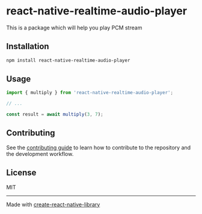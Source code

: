 # react-native-realtime-audio-player

This is a package which will help you play PCM stream 

## Installation

```sh
npm install react-native-realtime-audio-player
```

## Usage


```js
import { multiply } from 'react-native-realtime-audio-player';

// ...

const result = await multiply(3, 7);
```


## Contributing

See the [contributing guide](CONTRIBUTING.md) to learn how to contribute to the repository and the development workflow.

## License

MIT

---

Made with [create-react-native-library](https://github.com/callstack/react-native-builder-bob)
